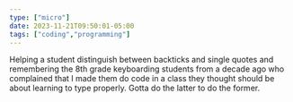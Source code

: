 ```yaml
---
type: ["micro"]
date: 2023-11-21T09:50:01-05:00
tags: ["coding","programming"]
---
```

Helping a student distinguish between backticks and single quotes and remembering the 8th grade keyboarding students from a decade ago who complained that I made them do code in a class they thought should be about learning to type properly. Gotta do the latter to do the former.
